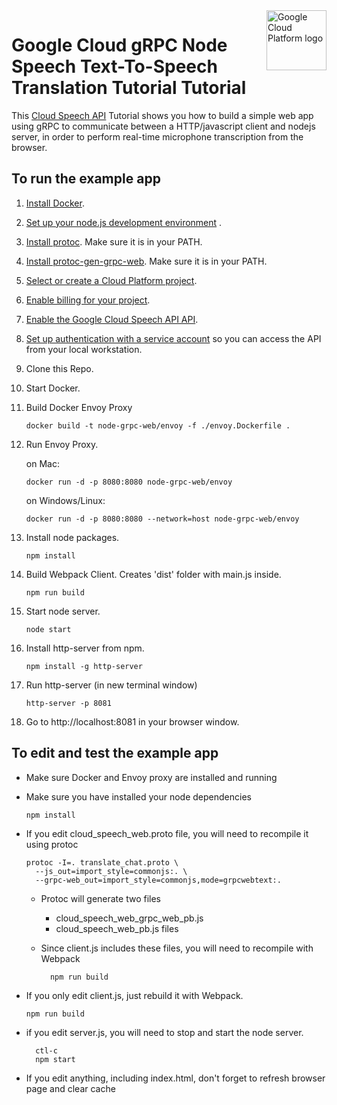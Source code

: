 
<img src="https://avatars2.githubusercontent.com/u/2810941?v=3&s=96" alt="Google Cloud Platform logo" title="Google Cloud Platform" align="right" height="96" width="96"/>

# Google Cloud gRPC Node Speech Text-To-Speech Translation Tutorial Tutorial

This [Cloud Speech API](https://cloud.google.com/speech/docs) Tutorial shows you how to build a simple web app using gRPC to communicate between a HTTP/javascript client and nodejs server, in order to perform real-time microphone transcription from the browser.

## To run the example app

1.  [Install Docker][docker].

1.  [Set up your node.js development environment][npm/NodeJS] .

1.  [Install protoc][protoc]. Make sure it is in your PATH.

1.  [Install protoc-gen-grpc-web][protoc-gen-grpc-web]. Make sure it is in your PATH.

1.  [Select or create a Cloud Platform project][projects].

1.  [Enable billing for your project][billing].

1.  [Enable the Google Cloud Speech API API][enable_api].

1.  [Set up authentication with a service account][auth] so you can access the
    API from your local workstation.

1.  Clone this Repo.

1.  Start Docker.

1.  Build Docker Envoy Proxy

        docker build -t node-grpc-web/envoy -f ./envoy.Dockerfile .

1.  Run Envoy Proxy.

    on Mac:

        docker run -d -p 8080:8080 node-grpc-web/envoy

    on Windows/Linux:

        docker run -d -p 8080:8080 --network=host node-grpc-web/envoy

1.  Install node packages.

        npm install

1.  Build Webpack Client. Creates 'dist' folder with main.js inside.

        npm run build

1.  Start node server.

        node start

1.  Install http-server from npm.

        npm install -g http-server

1.  Run http-server (in new terminal window)

        http-server -p 8081

1.  Go to http://localhost:8081 in your browser window.

## To edit and test the example app

*   Make sure Docker and Envoy proxy are installed and running

*   Make sure you have installed your node dependencies

        npm install

*   If you edit cloud_speech_web.proto file, you will need to recompile it using protoc

        protoc -I=. translate_chat.proto \ 
          --js_out=import_style=commonjs:. \
          --grpc-web_out=import_style=commonjs,mode=grpcwebtext:.

    * Protoc will generate two files
        * cloud_speech_web_grpc_web_pb.js
        * cloud_speech_web_pb.js files
    * Since client.js includes these files, you will need to recompile with Webpack

            npm run build

*   If you only edit client.js, just rebuild it with Webpack.

        npm run build

* if you edit server.js, you will need to stop and start the node server.

        ctl-c
        npm start

* If you edit anything, including index.html, don't forget to refresh browser page and clear cache

[explained]: https://cloud.google.com/apis/docs/client-libraries-explained
[docker]: https://www.docker.com/products/docker-desktop
[npm/NodeJS]: https://cloud.google.com/nodejs/docs/setup
[grpc]:  https://grpc.io/docs/quickstart/go.html
[protoc]: https://github.com/protocolbuffers/protobuf/releases
[protoc-gen-grpc-web]: https://github.com/grpc/grpc-web/releases
[client-docs]: https://cloud.google.com/nodejs/docs/reference/speech/latest/
[product-docs]: https://cloud.google.com/speech/docs
[shell_img]: https://gstatic.com/cloudssh/images/open-btn.png
[projects]: https://console.cloud.google.com/project
[billing]: https://support.google.com/cloud/answer/6293499#enable-billing
[enable_api]: https://console.cloud.google.com/flows/enableapi?apiid=speech.googleapis.com
[auth]: https://cloud.google.com/docs/authentication/getting-started
